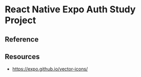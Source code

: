 # React Native Expo Auth Study Project


## Reference

## Resources
- https://expo.github.io/vector-icons/
